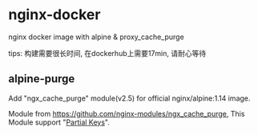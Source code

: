 # nginx-docker
nginx docker image with alpine & proxy_cache_purge

tips: 构建需要很长时间, 在dockerhub上需要17min, 请耐心等待

## alpine-purge
Add "ngx_cache_purge" module(v2.5) for official nginx/alpine:1.14 image.

Module from https://github.com/nginx-modules/ngx_cache_purge, This Module support "[Partial Keys](https://github.com/nginx-modules/ngx_cache_purge#partial-keys)".

